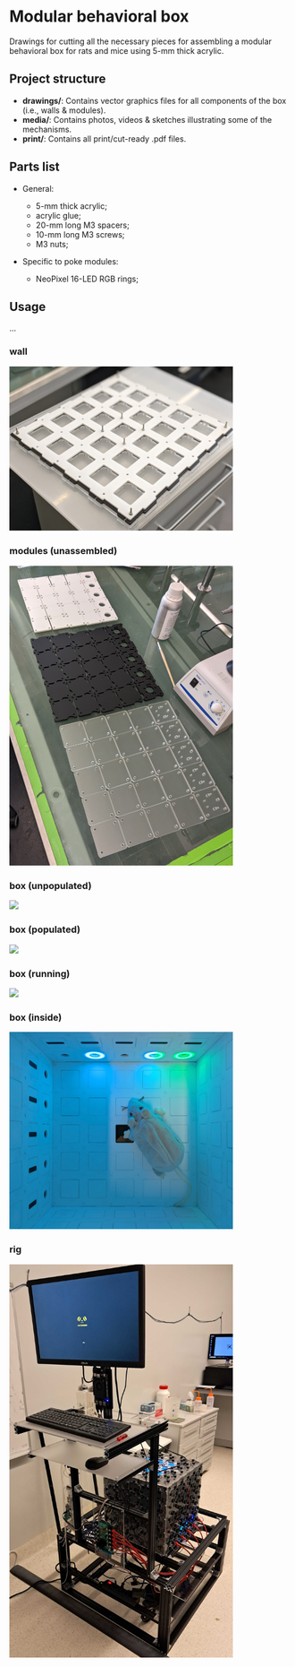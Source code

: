 # Modular behavioral box
Drawings for cutting all the necessary pieces for assembling a modular behavioral box for rats and mice using 5-mm thick acrylic.

## Project structure
- **drawings/**: Contains vector graphics files for all components of the box (i.e., walls & modules).
- **media/**: Contains photos, videos & sketches illustrating some of the mechanisms.
- **print/**: Contains all print/cut-ready .pdf files.

## Parts list

- General:
  - 5-mm thick acrylic;
  - acrylic glue;
  - 20-mm long M3 spacers;
  - 10-mm long M3 screws;
  - M3 nuts;

- Specific to poke modules:
  - NeoPixel 16-LED RGB rings;

## Usage
...

### wall
<img src = "media/photos/wall.jpg" width="400">

### modules (unassembled)
<img src = "media/photos/modules.jpg" width="400">

### box (unpopulated)
<img src = "media/photos/unpopulated.jpg" width="400">

### box (populated)
<img src = "media/photos/populated.jpg" width="400">

### box (running)
<img src = "media/photos/running.jpg" width="400">

### box (inside)
<img src = "media/photos/inside.jpg" width="400">

### rig
<img src = "media/photos/rig.jpg" width="400">
